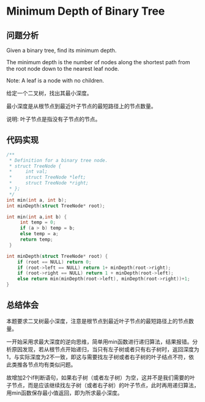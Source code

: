 #  Minimum Depth of Binary Tree

## 问题分析
Given a binary tree, find its minimum depth.

The minimum depth is the number of nodes along the shortest path from the root node down to the nearest leaf node.

Note: A leaf is a node with no children.

给定一个二叉树，找出其最小深度。

最小深度是从根节点到最近叶子节点的最短路径上的节点数量。

说明: 叶子节点是指没有子节点的节点。


## 代码实现
``` C
/**
 * Definition for a binary tree node.
 * struct TreeNode {
 *     int val;
 *     struct TreeNode *left;
 *     struct TreeNode *right;
 * };
 */
int min(int a, int b);
int minDepth(struct TreeNode* root);

int min(int a,int b) {
     int temp = 0;
     if (a > b) temp = b;
     else temp = a;
     return temp;
 }

int minDepth(struct TreeNode* root) {
    if (root == NULL) return 0;
    if (root->left == NULL) return 1+ minDepth(root->right);
    if (root->right == NULL) return 1 + minDepth(root->left);
    else return min(minDepth(root->left), minDepth(root->right))+1;
}
```

## 总结体会
本题要求二叉树最小深度，注意是根节点到最近叶子节点的最短路径上的节点数量。

一开始采用求最大深度的逆向思维，简单用min函数进行递归算法，结果报错。分析原因发现，若从根节点开始递归，当只有左子树或者只有右子树时，返回深度为1，与实际深度为2不一致，即这与需要找左子树或者右子树的叶子结点不符，依此类推各节点均有类似问题。

故增加2个if判断语句，如果右子树（或者左子树）为空，这并不是我们需要的叶子节点，而是应该继续找左子树（或者右子树）的叶子节点，此时再用递归算法，用min函数保存最小值返回，即为所求最小深度。





